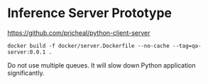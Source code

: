 # Inference Server Prototype
https://github.com/pricheal/python-client-server

```
docker build -f docker/server.Dockerfile --no-cache --tag=qa-server:0.0.1 .
```

Do not use multiple queues. It will slow down Python application significantly.